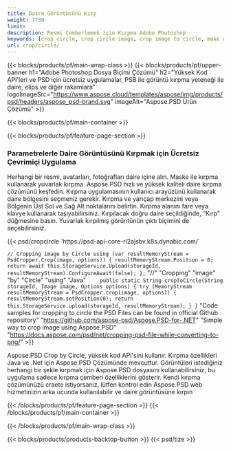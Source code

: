 ```yaml
---
title: Daire Görüntüsünü Kırp
weight: 7730
limit: 
description: Resmi Çemberlemek için Kırpma Adobe Photoshop
keywords: [crop circle, crop circle image, crop image to circle, make circle photo]
url: crop/circle/
---
```

{{< blocks/products/pf/main-wrap-class >}}
{{< blocks/products/pf/upper-banner h1="Adobe Photoshop Dosya Biçimi Çözümü" h2="Yüksek Kod API'leri ve PSD için ücretsiz uygulamalar, PSB ile görüntü kırpma yeteneği ile daire, elips ve diğer rakamlara" logoImageSrc="https://www.aspose.cloud/templates/aspose/img/products/psd/headers/aspose_psd-brand.svg" imageAlt="Aspose.PSD Ürün Çözümü" >}}

{{< blocks/products/pf/main-container >}}

{{< blocks/products/pf/feature-page-section >}}
<h3 class="headingpdleft">Parametrelerle Daire Görüntüsünü Kırpmak için Ücretsiz Çevrimiçi Uygulama</h3>
<p>Herhangi bir resmi, avatarları, fotoğrafları daire içine alın. Maske ile kırpma kullanarak yuvarlak kırpma. Aspose.PSD hızlı ve yüksek kaliteli daire kırpma çözümünü keşfedin. Kırpma uygulamasının kullanıcı arayüzünü kullanarak daire bölgesini seçmeniz gerekir. Kırpma ve yarıçap merkezini veya Bölgenin Üst Sol ve Sağ Alt noktalarını belirtin. Kırpma alanını fare veya klavye kullanarak taşıyabilirsiniz. Kırpılacak doğru daire seçildiğinde, “Kırp” düğmesine basın. Yuvarlak kırpılmış görüntünün çıktı biçimini de seçebilirsiniz.</p>
{{< psd/cropcircle `https://psd-api-core-rl2ajsbv.k8s.dynabic.com/` 

`// Cropping image by Circle
using (var resultMemoryStream = PsdCropper.Crop(image, options))
{
	resultMemoryStream.Position = 0;
	return await this.StorageService.Upload(storageId, resultMemoryStream).ConfigureAwait(false);
};` 
     "//" "Cropping" "image" "by" "Circle" "using" "Java" 
`    public static String cropToCircle(String storageId, Image image, Options options) {
        try (MemoryStream resultMemoryStream = PsdCropper.crop(image, options)) {
            resultMemoryStream.setPosition(0);
            return this.StorageService.upload(storageId, resultMemoryStream);
        }
    }` 
"Code samples for cropping to circle the PSD Files can be found in official Github repository"  "https://github.com/aspose-psd/Aspose.PSD-for-.NET" 
"Simple way to crop image using Aspose.PSD" "https://docs.aspose.com/psd/net/cropping-psd-file-while-converting-to-png/" >}}
<p>Aspose.PSD Crop by Circle, yüksek kod API'sini kullanır. Kırpma özellikleri Java ve .Net için Aspose.PSD Çözümünde mevcuttur. Görüntüleri istediğiniz herhangi bir şekle kırpmak için Aspose.PSD dosyasını kullanabilirsiniz, bu uygulama sadece kırpma çemberi özelliklerini gösterir. Kendi kırpma çözümünüzü craete istiyorsanız, lütfen kontrol edin Aspose.PSD web hizmetinizin arka ucunda kullanılabilir ve daire görüntüsüne kırpın</p>
<!--<ul>
<li><a href="psb">PSB Circle Crop</a></li>
<li><a href="ellipse">Ellipse crop App</a></li>
</ul>-->
{{< /blocks/products/pf/feature-page-section >}}
{{< /blocks/products/pf/main-container >}}


{{< /blocks/products/pf/main-wrap-class >}}

{{< blocks/products/products-backtop-button >}}
{{< psd/tize >}}
